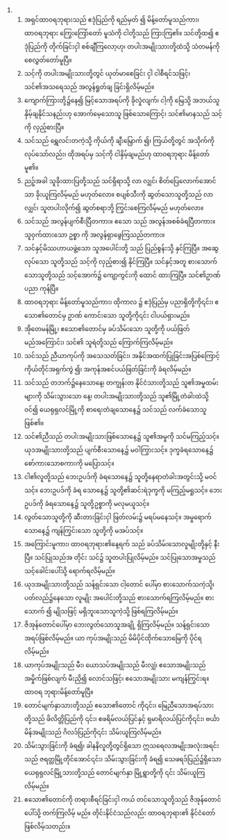 <ol>
  <li>
    <ol>
      <li>အရှင်ထာဝရဘုရားသည် ဧဒုံပြည်ကို ရည်မှတ် ၍ မိန့်တော်မူသည်ကား၊ ထာဝရဘုရား ကြွေးကြော်တော် မူသံကို ငါတို့သည် ကြားကြ၏။ သင်တို့ထ၍ ဧဒုံပြည်ကို တိုက်ခြင်းငှါ စစ်ချီကြလော့ဟု၊ တပါးအမျိုးသားတို့ထံသို့ သံတမန်ကို စေလွှတ်တော်မူပြီ။</li>
      <li>သင့်ကို တပါးအမျိုးသားတို့တွင် ယုတ်မာစေခြင်း ငှါ ငါစီရင်သဖြင့်၊ သင်၏အသရေသည် အလွန်ရှုတ်ချ ခြင်းရှိလိမ့်မည်။</li>
      <li>ကျောက်ကြားတို့၌နေ၍ မြင့်သောအရပ်ကို ခိုလှုံလျက်၊ ငါ့ကို မြေသို့ အဘယ်သူ နှိမ့်ချနိုင်သနည်းဟု အောက်မေ့သောသူ ဖြစ်သောကြောင့်၊ သင်၏မာနသည် သင့်ကို လှည့်စားပြီ။</li>
      <li>သင်သည် ရွှေလင်းတကဲ့သို့ ကိုယ်ကို ချီးမြှောက် ၍၊ ကြယ်တို့တွင် အသိုက်ကို လုပ်သော်လည်း၊ ထိုအရပ်မှ သင့်ကို ငါနှိမ့်ချမည်ဟု ထာဝရဘုရား မိန့်တော်မူ၏။</li>
      <li>ညဉ့်အခါ သူခိုးထားပြတို့သည် သင်ရှိရာသို့ လာ လျှင်၊ စိတ်ပြေလောက်အောင်သာ ခိုးယူကြလိမ့်မည် မဟုတ်လော။ စပျစ်သီးကို ဆွတ်သောသူတို့သည် လာ လျှင်၊ သူတပါးလိုက်၍ ဆွတ်စရာဘို့ ကြွင်းစေကြလိမ့်မည် မဟုတ်လော။</li>
      <li>သင်သည် အလွန်ပျက်စီးပြီတကား။ ဧသော သည် အလွန်အစစ်ခံရပြီတကား။ သူဝှက်ထားသော ဥစ္စာ ကို အလွန်ရှာဖွေကြသည်တကား။</li>
      <li>သင်နှင့်မိဿဟာယဖွဲ့သော သူအပေါင်းတို့ သည် ပြည်စွန်းသို့ နှင်ကြပြီ။ အဆွေလုပ်သော သူတို့သည် သင့်ကို လှည့်စား၍ နိုင်ကြပြီ။ သင်နှင့်အတူ စားသောက် သောသူတို့သည် သင့်အောက်၌ ကျော့ကွင်းကို ထောင် ထားကြပြီ။ သင်၏ဥာဏ်ပညာ ကုန်ပြီ။</li>
      <li>ထာဝရဘုရား မိန့်တော်မူသည်ကား၊ ထိုကာလ ၌ ဧဒုံပြည်မှ ပညာရှိတို့ကို၎င်း၊ ဧသော၏တောင်မှ ဥာဏ် ကောင်းသော သူတို့ကို၎င်း ငါပယ်ရှားမည်။</li>
      <li>အိုတေမန်မြို့၊ ဧသော၏တောင်မှ ခပ်သိမ်းသော သူတို့ကို ပယ်ဖြတ်မည်အကြောင်း၊ သင်၏ သူရဲတို့သည် ကြောက်ကြလိမ့်မည်။</li>
      <li>သင်သည် ညီယာကုပ်ကို အသေသတ်ခြင်း၊ အနိုင်အထက်ပြုခြင်းအပြစ်ကြောင့် ကိုယ်တိုင်အရှက်ကွဲ ၍၊ အကုန်အစင်ပယ်ဖြတ်ခြင်းကို ခံရလိမ့်မည်။</li>
      <li>သင်သည် တဘက်၌နေသောနေ့၊ တကျွန်းတ နိုင်ငံသားတို့သည် သူ၏အမှုထမ်းများကို သိမ်းသွားသော နေ့၊ တပါးအမျိုးသားတို့သည် သူ၏မြို့တံခါးထဲသို့ ဝင်၍ ယေရုရှလင်မြို့ကို စာရေးတံချသောနေ့၌ သင်သည် လက်ခံသောသူဖြစ်၏။</li>
      <li>သင်၏ညီသည် တပါးအမျိုးသားဖြစ်သောနေ့၌ သူ၏အမှုကို သင်မကြည့်သင့်။ ယုဒအမျိုးသားတို့သည် ပျက်စီးသောနေ့၌ မဝါကြွားသင့်။ ဒုက္ခခံရသောနေ့၌ စော်ကားသောစကားကို မပြောသင့်။</li>
      <li>ငါ၏လူတို့သည် ဘေးဥပဒ်ကို ခံရသောနေ့၌ သူတို့နေရာတံခါးအတွင်းသို့ မဝင်သင့်။ ဘေးဥပဒ်ကို ခံရ သောနေ့၌ သူတို့၏ဆင်းရဲဒုက္ခကို မကြည့်မရှုသင့်။ ဘေး ဥပဒ်ကို ခံရသောနေ့၌ သူတို့ဥစ္စာကို မလုမယူသင့်။</li>
      <li>လွတ်သောသူတို့ကို ဆီးတားခြင်းငှါ ဖြတ်လမ်း၌ မရပ်မနေသင့်။ အမှုရောက်သောနေ့၌ ကျန်ကြွင်းသော သူတို့ကို မအပ်သင့်။</li>
      <li>အကြောင်းမူကား၊ ထာဝရဘုရား၏နေ့ရက် သည် ခပ်သိမ်းသောလူမျိုးတို့နှင့် နီးပြီ။ သင်ပြုသည်အ တိုင်း သင်၌ သူတပါးပြုလိမ့်မည်။ သင်ပြုသောအမှုသည် သင့်ခေါင်းပေါ်သို့ ရောက်ရလိမ့်မည်။</li>
      <li>ယုဒအမျိုးသားတို့သည် သန့်ရှင်းသော ငါ့တောင် ပေါ်မှာ စားသောက်သကဲ့သို့၊ ပတ်လည်၌နေသော လူမျိုး အပေါင်းတို့သည် စားသောက်ရကြလိမ့်မည်။ စားသောက် ၍ မျိုသဖြင့် မရှိဘူးသောသူကဲ့သို့ ဖြစ်ရကြလိမ့်မည်။</li>
      <li>ဇိအုန်တောင်ပေါ်မှာ ဘေးလွတ်သောသူအချို့ ရှိကြလိမ့်မည်။ သန့်ရှင်းသောအရပ်ဖြစ်လိမ့်မည်။ ယာ ကုပ်အမျိုးသည် မိမိပိုင်ထိုက်သောမြေကို ပိုင်ရလိမ့်မည်။</li>
      <li>ယာကုပ်အမျိုးသည် မီး၊ ယောသပ်အမျိုးသည် မီးလျှံ၊ ဧသောအမျိုးသည် အမှိုက်ဖြစ်လျက် မီးညှိ၍ လောင်သဖြင့်၊ ဧသောအမျိုးသား မကျန်ကြွင်းရ။ ထာဝရ ဘုရားမိန့်တော်မူပြီ။</li>
      <li>တောင်မျက်နှာသားတို့သည် ဧသော၏တောင် ကို၎င်း၊ မြေညီသောအရပ်သားတို့သည် ဖိလိတ္တိပြည်ကို ၎င်း၊ ဧဖရိမ်လယ်ပြင်နှင့် ရှမာရိလယ်ပြင်ကို၎င်း၊ ဗင်္ယာ မိန်အမျိုးသည် ဂိလဒ်ပြည်ကို၎င်း သိမ်းယူကြလိမ့်မည်။</li>
      <li>သိမ်းသွားခြင်းကို ခံရ၍၊ ခါနနိလူတို့တွင်ရှိသော ဣသရေလအမျိုးအလုံးအရင်းသည် ဇရတ္တမြို့တိုင်အောင်၎င်း၊ သိမ်းသွားခြင်းကို ခံရ၍ သေဖရဒ်ပြည်၌ရှိသော ယေရုရှလင်မြို့သားတို့သည် တောင်မျက်နှာ မြို့ရွာတို့ကို ၎င်း သိမ်းယူကြလိမ့်မည်။</li>
      <li>ဧသော၏တောင်ကို တရားစီရင်ခြင်းငှါ ကယ် တင်သောသူတို့သည် ဇိအုန်တောင်ပေါ်သို့ တက်ကြလိမ့် မည်။ တိုင်းနိုင်ငံသည်လည်း ထာဝရဘုရား၏ နိုင်ငံတော် ဖြစ်လိမ့်သတည်း။</li>
    </ol>
  </li>
</ol>
